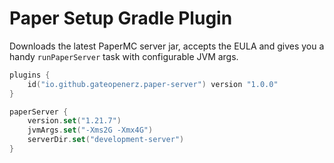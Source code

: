 # Paper Setup Gradle Plugin

Downloads the latest PaperMC server jar, accepts the EULA
and gives you a handy `runPaperServer` task with configurable JVM args.

```kotlin
plugins {
    id("io.github.gateopenerz.paper-server") version "1.0.0"
}

paperServer {
    version.set("1.21.7")
    jvmArgs.set("-Xms2G -Xmx4G")
    serverDir.set("development-server")
}
```